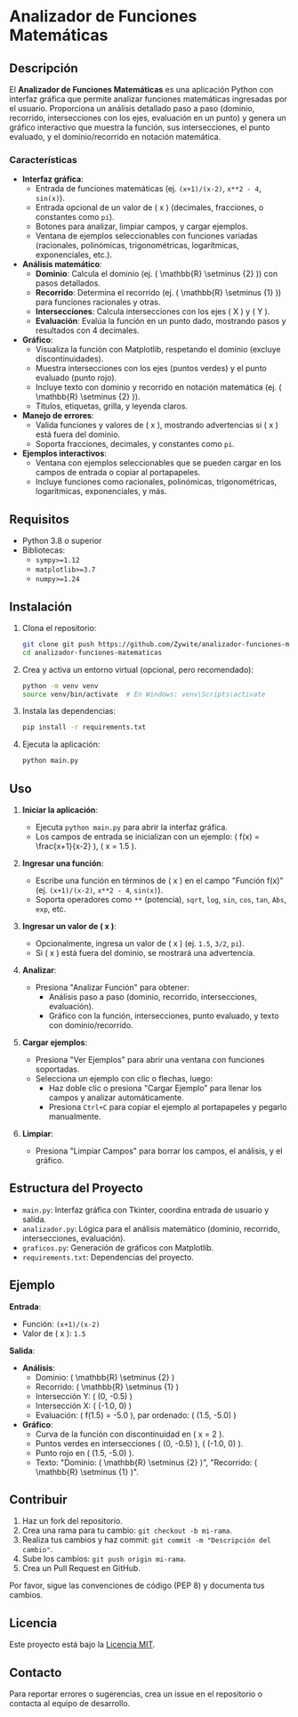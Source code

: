 # Analizador de Funciones Matemáticas

## Descripción

El **Analizador de Funciones Matemáticas** es una aplicación Python con interfaz gráfica que permite analizar funciones matemáticas ingresadas por el usuario. Proporciona un análisis detallado paso a paso (dominio, recorrido, intersecciones con los ejes, evaluación en un punto) y genera un gráfico interactivo que muestra la función, sus intersecciones, el punto evaluado, y el dominio/recorrido en notación matemática.

### Características

- **Interfaz gráfica**:
  - Entrada de funciones matemáticas (ej. `(x+1)/(x-2)`, `x**2 - 4`, `sin(x)`).
  - Entrada opcional de un valor de \( x \) (decimales, fracciones, o constantes como `pi`).
  - Botones para analizar, limpiar campos, y cargar ejemplos.
  - Ventana de ejemplos seleccionables con funciones variadas (racionales, polinómicas, trigonométricas, logarítmicas, exponenciales, etc.).
- **Análisis matemático**:
  - **Dominio**: Calcula el dominio (ej. \( \mathbb{R} \setminus \{2\} \)) con pasos detallados.
  - **Recorrido**: Determina el recorrido (ej. \( \mathbb{R} \setminus \{1\} \)) para funciones racionales y otras.
  - **Intersecciones**: Calcula intersecciones con los ejes \( X \) y \( Y \).
  - **Evaluación**: Evalúa la función en un punto dado, mostrando pasos y resultados con 4 decimales.
- **Gráfico**:
  - Visualiza la función con Matplotlib, respetando el dominio (excluye discontinuidades).
  - Muestra intersecciones con los ejes (puntos verdes) y el punto evaluado (punto rojo).
  - Incluye texto con dominio y recorrido en notación matemática (ej. \( \mathbb{R} \setminus \{2\} \)).
  - Títulos, etiquetas, grilla, y leyenda claros.
- **Manejo de errores**:
  - Valida funciones y valores de \( x \), mostrando advertencias si \( x \) está fuera del dominio.
  - Soporta fracciones, decimales, y constantes como `pi`.
- **Ejemplos interactivos**:
  - Ventana con ejemplos seleccionables que se pueden cargar en los campos de entrada o copiar al portapapeles.
  - Incluye funciones como racionales, polinómicas, trigonométricas, logarítmicas, exponenciales, y más.

## Requisitos

- Python 3.8 o superior
- Bibliotecas:
  - `sympy>=1.12`
  - `matplotlib>=3.7`
  - `numpy>=1.24`

## Instalación

1. Clona el repositorio:
   ```bash
   git clone git push https://github.com/Zywite/analizador-funciones-matematicas
   cd analizador-funciones-matematicas
   ```

2. Crea y activa un entorno virtual (opcional, pero recomendado):
   ```bash
   python -m venv venv
   source venv/bin/activate  # En Windows: venv\Scripts\activate
   ```

3. Instala las dependencias:
   ```bash
   pip install -r requirements.txt
   ```

4. Ejecuta la aplicación:
   ```bash
   python main.py
   ```

## Uso

1. **Iniciar la aplicación**:
   - Ejecuta `python main.py` para abrir la interfaz gráfica.
   - Los campos de entrada se inicializan con un ejemplo: \( f(x) = \frac{x+1}{x-2} \), \( x = 1.5 \).

2. **Ingresar una función**:
   - Escribe una función en términos de \( x \) en el campo "Función f(x)" (ej. `(x+1)/(x-2)`, `x**2 - 4`, `sin(x)`).
   - Soporta operadores como `**` (potencia), `sqrt`, `log`, `sin`, `cos`, `tan`, `Abs`, `exp`, etc.

3. **Ingresar un valor de \( x \)**:
   - Opcionalmente, ingresa un valor de \( x \) (ej. `1.5`, `3/2`, `pi`).
   - Si \( x \) está fuera del dominio, se mostrará una advertencia.

4. **Analizar**:
   - Presiona "Analizar Función" para obtener:
     - Análisis paso a paso (dominio, recorrido, intersecciones, evaluación).
     - Gráfico con la función, intersecciones, punto evaluado, y texto con dominio/recorrido.

5. **Cargar ejemplos**:
   - Presiona "Ver Ejemplos" para abrir una ventana con funciones soportadas.
   - Selecciona un ejemplo con clic o flechas, luego:
     - Haz doble clic o presiona "Cargar Ejemplo" para llenar los campos y analizar automáticamente.
     - Presiona `Ctrl+C` para copiar el ejemplo al portapapeles y pegarlo manualmente.

6. **Limpiar**:
   - Presiona "Limpiar Campos" para borrar los campos, el análisis, y el gráfico.

## Estructura del Proyecto

- `main.py`: Interfaz gráfica con Tkinter, coordina entrada de usuario y salida.
- `analizador.py`: Lógica para el análisis matemático (dominio, recorrido, intersecciones, evaluación).
- `graficos.py`: Generación de gráficos con Matplotlib.
- `requirements.txt`: Dependencias del proyecto.

## Ejemplo

**Entrada**:
- Función: `(x+1)/(x-2)`
- Valor de \( x \): `1.5`

**Salida**:
- **Análisis**:
  - Dominio: \( \mathbb{R} \setminus \{2\} \)
  - Recorrido: \( \mathbb{R} \setminus \{1\} \)
  - Intersección Y: \( (0, -0.5) \)
  - Intersección X: \( (-1.0, 0) \)
  - Evaluación: \( f(1.5) = -5.0 \), par ordenado: \( (1.5, -5.0) \)
- **Gráfico**:
  - Curva de la función con discontinuidad en \( x = 2 \).
  - Puntos verdes en intersecciones \( (0, -0.5) \), \( (-1.0, 0) \).
  - Punto rojo en \( (1.5, -5.0) \).
  - Texto: "Dominio: \( \mathbb{R} \setminus \{2\} \)", "Recorrido: \( \mathbb{R} \setminus \{1\} \)".

## Contribuir

1. Haz un fork del repositorio.
2. Crea una rama para tu cambio: `git checkout -b mi-rama`.
3. Realiza tus cambios y haz commit: `git commit -m "Descripción del cambio"`.
4. Sube los cambios: `git push origin mi-rama`.
5. Crea un Pull Request en GitHub.

Por favor, sigue las convenciones de código (PEP 8) y documenta tus cambios.

## Licencia

Este proyecto está bajo la [Licencia MIT](LICENSE).

## Contacto

Para reportar errores o sugerencias, crea un issue en el repositorio o contacta al equipo de desarrollo.